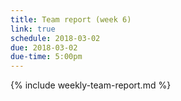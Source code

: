 ```yaml
---
title: Team report (week 6)
link: true
schedule: 2018-03-02
due: 2018-03-02
due-time: 5:00pm
---
```

{% include weekly-team-report.md %}
